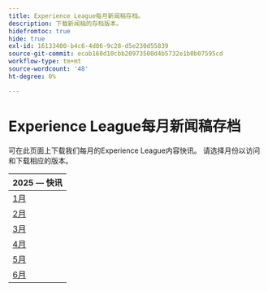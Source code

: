 ```yaml
---
title: Experience League每月新闻稿存档。
description: 下载新闻稿的存档版本。
hidefromtoc: true
hide: true
exl-id: 16133400-b4c6-4d86-9c28-d5e230d55839
source-git-commit: ecab160d10cbb20973508d4b5732e1b0b07595cd
workflow-type: tm+mt
source-wordcount: '48'
ht-degree: 0%

---
```


# Experience League每月新闻稿存档

可在此页面上下载我们每月的Experience League内容快讯。 请选择月份以访问和下载相应的版本。

| 2025 — 快讯 |
|------------|
| [1月](assets/Jan-Newsletter.pdf) |
| [2月](assets/Feb-Newsletter.pdf) |
| [3月](assets/March-Newsletter.pdf) |
| [4月](assets/April-Newsletter.pdf) |
| [5月](assets/May-Newsletter.pdf) |
| [6月](assets/June-Newsletter.pdf) |

